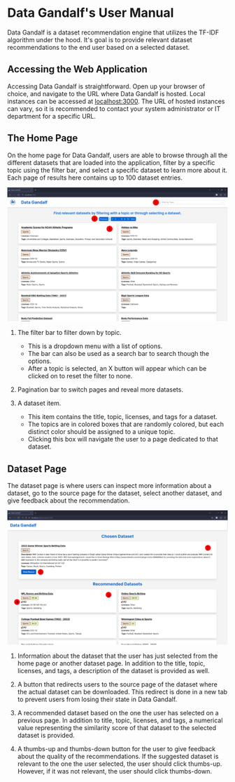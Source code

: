 # Data Gandalf's User Manual

Data Gandalf is a dataset recommendation engine that utilizes the TF-IDF algorithm under the hood. It's goal is to provide relevant dataset recommendations to the end user based on a selected dataset.

## Accessing the Web Application

Accessing Data Gandalf is straightforward. Open up your browser of choice, and navigate to the URL where Data Gandalf is hosted. Local instances can be accessed at [localhost:3000](localhost:3000). The URL of hosted instances can vary, so it is recommended to contact your system administrator or IT department for a specific URL.

## The Home Page

On the home page for Data Gandalf, users are able to browse through all the different datasets that are loaded into the application, filter by a specific topic using the filter bar, and select a specific dataset to learn more about it. Each page of results here contains up to 100 dataset entries.

![Screenshot of the home page for Data Gandalf.](../images/home_page.png)

1. The filter bar to filter down by topic.

    * This is a dropdown menu with a list of options.
    * The bar can also be used as a search bar to search though the options.
    * After a topic is selected, an X button will appear which can be clicked on to reset the filter to none.

2. Pagination bar to switch pages and reveal more datasets.

3. A dataset item.

    * This item contains the title, topic, licenses, and tags for a dataset.
    * The topics are in colored boxes that are randomly colored, but each distinct color should be assigned to a unique topic.
    * Clicking this box will navigate the user to a page dedicated to that dataset.

## Dataset Page

The dataset page is where users can inspect more information about a dataset, go to the source page for the dataset, select another dataset, and give feedback about the recommendation.

![Screenshot of the dataset page for Data Gandalf.](../images/dataset_page.png)

1. Information about the dataset that the user has just selected from the home page or another dataset page. In addition to the title, topic, licenses, and tags, a description of the dataset is provided as well.

2. A button that redirects users to the source page of the dataset where the actual dataset can be downloaded. This redirect is done in a new tab to prevent users from losing their state in Data Gandalf.

3. A recommended dataset based on the one the user has selected on a previous page. In addition to title, topic, licenses, and tags, a numerical value representing the similarity score of that dataset to the selected dataset is provided.

4. A thumbs-up and thumbs-down button for the user to give feedback about the quality of the recommendations. If the suggested dataset is relevant to the one the user selected, the user should click thumbs-up. However, if it was not relevant, the user should click thumbs-down.
